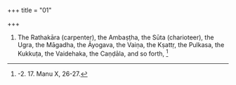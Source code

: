 +++
title = "01"

+++
1. The Rathakāra (carpenter), the Ambaṣṭha, the Sūta (charioteer), the Ugra, the Māgadha, the Āyogava, the Vaiṇa, the Kṣattṛ, the Pulkasa, the Kukkuṭa, the Vaidehaka, the Caṇḍāla, and so forth, [^1] 


[^1]:  -2. 17. Manu X, 26-27.
